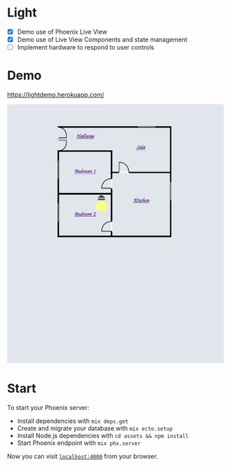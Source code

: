 # Light

- [x] Demo use of Phoenix Live View
- [x] Demo use of Live View Components and state management
- [ ] Implement hardware to respond to user controls

# Demo
https://lightdemo.herokuapp.com/

![](demo/light.gif)

# Start

To start your Phoenix server:

- Install dependencies with `mix deps.get`
- Create and migrate your database with `mix ecto.setup`
- Install Node.js dependencies with `cd assets && npm install`
- Start Phoenix endpoint with `mix phx.server`

Now you can visit [`localhost:4000`](http://localhost:4000) from your browser.
